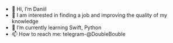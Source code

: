 - 👋 Hi, I’m Daniil
- 👀 I am interested in finding a job and improving the quality of my knowledge
- 🌱 I’m currently learning Swift, Python
- 📫 How to reach me: telegram-@DoubleBouble

